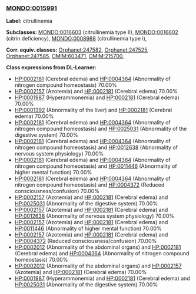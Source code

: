 
### [MONDO:0015991](http://purl.obolibrary.org/obo/MONDO_0015991)
**Label:** citrullinemia

**Subclasses:** [MONDO:0016603](http://purl.obolibrary.org/obo/MONDO_0016603) (citrullinemia type II), [MONDO:0016602](http://purl.obolibrary.org/obo/MONDO_0016602) (citrin deficiency), [MONDO:0008988](http://purl.obolibrary.org/obo/MONDO_0008988) (citrullinemia type i), 

**Corr. equiv. classes:** [Orphanet:247582](http://www.orpha.net/ORDO/Orphanet_247582), [Orphanet:247525](http://www.orpha.net/ORDO/Orphanet_247525), [Orphanet:247585](http://www.orpha.net/ORDO/Orphanet_247585), [OMIM:603471](http://purl.obolibrary.org/obo/OMIM_603471), [OMIM:215700](http://purl.obolibrary.org/obo/OMIM_215700), 

**Class expressions from DL-Learner:**

- [HP:0002181](http://purl.obolibrary.org/obo/HP_0002181) (Cerebral edema) and [HP:0004364](http://purl.obolibrary.org/obo/HP_0004364) (Abnormality of nitrogen compound homeostasis) 70.00%
- [HP:0002157](http://purl.obolibrary.org/obo/HP_0002157) (Azotemia) and [HP:0002181](http://purl.obolibrary.org/obo/HP_0002181) (Cerebral edema) 70.00%
- [HP:0001987](http://purl.obolibrary.org/obo/HP_0001987) (Hyperammonemia) and [HP:0002181](http://purl.obolibrary.org/obo/HP_0002181) (Cerebral edema) 70.00%
- [HP:0001392](http://purl.obolibrary.org/obo/HP_0001392) (Abnormality of the liver) and [HP:0002181](http://purl.obolibrary.org/obo/HP_0002181) (Cerebral edema) 70.00%
- [HP:0002181](http://purl.obolibrary.org/obo/HP_0002181) (Cerebral edema) and [HP:0004364](http://purl.obolibrary.org/obo/HP_0004364) (Abnormality of nitrogen compound homeostasis) and [HP:0025031](http://purl.obolibrary.org/obo/HP_0025031) (Abnormality of the digestive system) 70.00%
- [HP:0002181](http://purl.obolibrary.org/obo/HP_0002181) (Cerebral edema) and [HP:0004364](http://purl.obolibrary.org/obo/HP_0004364) (Abnormality of nitrogen compound homeostasis) and [HP:0012638](http://purl.obolibrary.org/obo/HP_0012638) (Abnormality of nervous system physiology) 70.00%
- [HP:0002181](http://purl.obolibrary.org/obo/HP_0002181) (Cerebral edema) and [HP:0004364](http://purl.obolibrary.org/obo/HP_0004364) (Abnormality of nitrogen compound homeostasis) and [HP:0011446](http://purl.obolibrary.org/obo/HP_0011446) (Abnormality of higher mental function) 70.00%
- [HP:0002181](http://purl.obolibrary.org/obo/HP_0002181) (Cerebral edema) and [HP:0004364](http://purl.obolibrary.org/obo/HP_0004364) (Abnormality of nitrogen compound homeostasis) and [HP:0004372](http://purl.obolibrary.org/obo/HP_0004372) (Reduced consciousness/confusion) 70.00%
- [HP:0002157](http://purl.obolibrary.org/obo/HP_0002157) (Azotemia) and [HP:0002181](http://purl.obolibrary.org/obo/HP_0002181) (Cerebral edema) and [HP:0025031](http://purl.obolibrary.org/obo/HP_0025031) (Abnormality of the digestive system) 70.00%
- [HP:0002157](http://purl.obolibrary.org/obo/HP_0002157) (Azotemia) and [HP:0002181](http://purl.obolibrary.org/obo/HP_0002181) (Cerebral edema) and [HP:0012638](http://purl.obolibrary.org/obo/HP_0012638) (Abnormality of nervous system physiology) 70.00%
- [HP:0002157](http://purl.obolibrary.org/obo/HP_0002157) (Azotemia) and [HP:0002181](http://purl.obolibrary.org/obo/HP_0002181) (Cerebral edema) and [HP:0011446](http://purl.obolibrary.org/obo/HP_0011446) (Abnormality of higher mental function) 70.00%
- [HP:0002157](http://purl.obolibrary.org/obo/HP_0002157) (Azotemia) and [HP:0002181](http://purl.obolibrary.org/obo/HP_0002181) (Cerebral edema) and [HP:0004372](http://purl.obolibrary.org/obo/HP_0004372) (Reduced consciousness/confusion) 70.00%
- [HP:0002012](http://purl.obolibrary.org/obo/HP_0002012) (Abnormality of the abdominal organs) and [HP:0002181](http://purl.obolibrary.org/obo/HP_0002181) (Cerebral edema) and [HP:0004364](http://purl.obolibrary.org/obo/HP_0004364) (Abnormality of nitrogen compound homeostasis) 70.00%
- [HP:0002012](http://purl.obolibrary.org/obo/HP_0002012) (Abnormality of the abdominal organs) and [HP:0002157](http://purl.obolibrary.org/obo/HP_0002157) (Azotemia) and [HP:0002181](http://purl.obolibrary.org/obo/HP_0002181) (Cerebral edema) 70.00%
- [HP:0001987](http://purl.obolibrary.org/obo/HP_0001987) (Hyperammonemia) and [HP:0002181](http://purl.obolibrary.org/obo/HP_0002181) (Cerebral edema) and [HP:0025031](http://purl.obolibrary.org/obo/HP_0025031) (Abnormality of the digestive system) 70.00%


